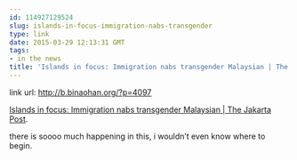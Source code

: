 ```yaml
---
id: 114927129524
slug: islands-in-focus-immigration-nabs-transgender
type: link
date: 2015-03-29 12:13:31 GMT
tags:
- in the news
title: 'Islands in focus: Immigration nabs transgender Malaysian | The Jakarta Post'
---
```

link url: http://b.binaohan.org/?p=4097

<p><a href="http://www.thejakartapost.com/news/2015/03/04/islands-focus-immigration-nabs-transgender-malaysian.html">Islands in focus: Immigration nabs transgender Malaysian | The Jakarta Post</a>.</p>
<p>there is soooo much happening in this, i wouldn&rsquo;t even know where to begin.</p>